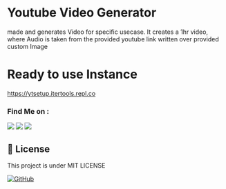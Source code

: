 # Youtube Video Generator

made and generates Video for specific usecase. It creates a 1hr video, where Audio is taken from the provided youtube link written over provided custom Image

# Ready to use Instance
<a href=https://ytsetup.itertools.repl.co>https://ytsetup.itertools.repl.co</a>


### Find Me on :
<p align="left">
  <a href="https://github.com/adhiraj-ranjan" target="_blank"><img src="https://img.shields.io/badge/Github-adhiraj--ranjan-green?style=for-the-badge&logo=github"></a>
  <a href="https://www.instagram.com/adhirajranjan.i" target="_blank"><img src="https://img.shields.io/badge/IG-adhiraj_ranjan-pink?style=for-the-badge&logo=instagram"></a>
  <a href="https://t.me/adhirajranjan" target="_blank"><img src="https://img.shields.io/badge/TELEGRAM-ADHIRAJ%20RANJAN-blue?style=for-the-badge&logo=telegram"></a>
  
</p>

## 📃 License
This project is under MIT LICENSE

[![GitHub](https://img.shields.io/github/license/adhiraj-ranjan/yt-video-generator?style=for-the-badge)](https://github.com/adhiraj-ranjan/yt-video-generator/blob/main/LICENSE)

